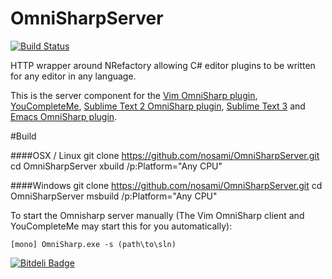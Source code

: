 OmniSharpServer
===============
[![Build Status](https://travis-ci.org/nosami/OmniSharpServer.png)](https://travis-ci.org/nosami/OmniSharpServer)

HTTP wrapper around NRefactory allowing C# editor plugins to be written for any editor in any language.


This is the server component for the [Vim OmniSharp plugin](https://github.com/nosami/OmniSharp), [YouCompleteMe](https://github.com/Valloric/YouCompleteMe), [Sublime Text 2 OmniSharp plugin](https://github.com/PaulCampbell/OmniSharpSublimePlugin), [Sublime Text 3](https://github.com/n-yoda/OmniSharpSublime)
and [Emacs OmniSharp plugin](https://github.com/sp3ctum/omnisharp-emacs).


#Build

####OSX / Linux
    git clone https://github.com/nosami/OmniSharpServer.git
    cd OmniSharpServer
    xbuild /p:Platform="Any CPU"

####Windows
    git clone https://github.com/nosami/OmniSharpServer.git
    cd OmniSharpServer
    msbuild /p:Platform="Any CPU"
    

To start the Omnisharp server manually (The Vim OmniSharp client and YouCompleteMe may start this for you automatically):

	[mono] OmniSharp.exe -s (path\to\sln)


[![Bitdeli Badge](https://d2weczhvl823v0.cloudfront.net/nosami/omnisharpserver/trend.png)](https://bitdeli.com/free "Bitdeli Badge")

